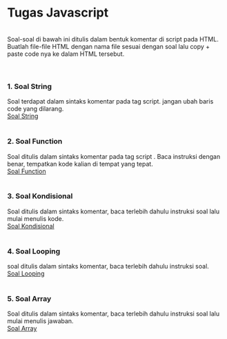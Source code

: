 # Tugas Javascript
<br/>
Soal-soal di bawah ini ditulis dalam bentuk komentar di script pada HTML. Buatlah file-file HTML dengan nama file sesuai dengan soal lalu copy + paste code nya ke dalam HTML tersebut.‌<br/><br/><br/>

### 1. Soal String 
Soal terdapat dalam sintaks komentar pada tag script. jangan ubah baris code yang dilarang.<br/>
<a href="source/string.html" download>Soal String</a><br/><br/>

### 2. Soal Function 
Soal ditulis dalam sintaks komentar pada tag script . Baca instruksi dengan benar, tempatkan kode kalian di tempat yang tepat.<br/>
<a href="source/function.html" download>Soal Function</a><br/><br/>

### 3. Soal Kondisional 
Soal ditulis dalam sintaks komentar, baca terlebih dahulu instruksi soal lalu mulai menulis kode.<br/>
<a href="source/kondisional.html" download>Soal Kondisional</a><br/><br/>

### 4. Soal Looping 
soal ditulis dalam sintaks komentar, baca terlebih dahulu instruksi soal.<br/>
<a href="source/looping.html" download>Soal Looping</a><br/><br/>

### 5. Soal Array 
Soal ditulis dalam sintaks komentar, baca terlebih dahulu instruksi soal lalu mulai menulis jawaban.<br/>
<a href="source/array.html" download>Soal Array</a><br/><br/>